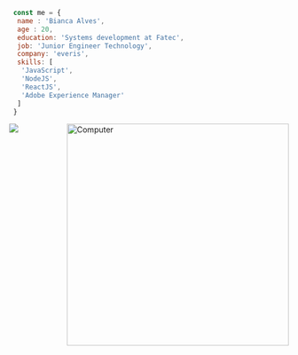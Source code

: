 
```javascript
 const me = {
  name : 'Bianca Alves',
  age : 20,
  education: 'Systems development at Fatec',
  job: 'Junior Engineer Technology',
  company: 'everis',
  skills: [
   'JavaScript',
   'NodeJS', 
   'ReactJS', 
   'Adobe Experience Manager'
  ]
 }
```

<img src="https://raw.githubusercontent.com/MicaelliMedeiros/micaellimedeiros/master/image/computer-illustration.png" min-width="400px" max-width="400px" width="400px" align="right" alt="Computer">

<p align="left">
  <a href="https://www.linkedin.com/in/bianca-a-barbosa/" alt="Linkedin">
    <img src="https://img.shields.io/badge/-Linkedin-1C1C1C?style=for-the-badge&logo=Linkedin&logoColor=00FFFF&link=https://www.linkedin.com/in/bianca-a-barbosa/"/>
  </a>
</p> 


 



